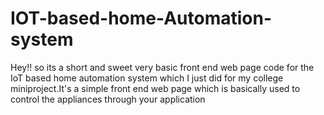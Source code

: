 # IOT-based-home-Automation-system
Hey!! so its a short and sweet very basic front end web page  code for the IoT based home automation system which I just did for my college miniproject.It's a simple front end web page which is basically used to control the appliances through your application  
